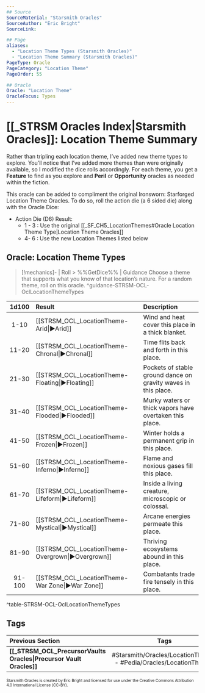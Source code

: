 ```yaml
---
## Source
SourceMaterial: "Starsmith Oracles"
SourceAuthor: "Eric Bright"
SourceLink: 

## Page
aliases:
  - "Location Theme Types (Starsmith Oracles)"
  - "Location Theme Summary (Starsmith Oracles)"
PageType: Oracle
PageCategory: "Location Theme"
PageOrder: 55

## Oracle
Oracle: "Location Theme"
OracleFocus: Types
---
```

# [[_STRSM Oracles Index|Starsmith Oracles]]: Location Theme Summary
Rather than tripling each location theme, I’ve added new theme types to explore. You’ll notice that I’ve added more themes than were originally available, so I modified the dice rolls accordingly. For each theme, you get a **Feature** to find as you explore and **Peril** or **Opportunity** oracles as needed within the fiction.

This oracle can be added to compliment the original Ironsworn: Starforged Location Theme Oracles. To do so, roll the action die (a 6 sided die) along with the Oracle Dice:
- Action Die (D6) Result:
	- 1 - 3 : Use the original [[_SF_CH5_LocationThemes#Oracle Location Theme Type\|Location Theme Oracles]]
	- 4- 6 : Use the new Location Themes listed below

## Oracle: Location Theme Types
> [!mechanics]- | Roll > %%GetDice%% | Guidance
> Choose a theme that supports what you know of that location’s nature. For a random theme, roll on this oracle. ^guidance-STRSM-OCL-OclLocationThemeTypes

| 1d100 | Result | Description |
| :---: | :--- | :--- |
| 1-10 | [[STRSM_OCL_LocationTheme-Arid\|▶Arid]]   |  Wind and heat cover this place in a thick blanket. |
| 11-20 | [[STRSM_OCL_LocationTheme-Chronal\|▶Chronal]] |  Time flits back and forth in this place. |
| 21-30 | [[STRSM_OCL_LocationTheme-Floating\|▶Floating]] |  Pockets of stable ground dance on gravity waves in this place. |
| 31-40 | [[STRSM_OCL_LocationTheme-Flooded\|▶Flooded]] |  Murky waters or thick vapors have overtaken this place. |
| 41-50 | [[STRSM_OCL_LocationTheme-Frozen\|▶Frozen]] |  Winter holds a permanent grip in this place. |
| 51-60 | [[STRSM_OCL_LocationTheme-Inferno\|▶Inferno]] |  Flame and noxious gases fill this place. |
| 61-70 | [[STRSM_OCL_LocationTheme-Lifeform\|▶Lifeform]] |  Inside a living creature, microscopic or colossal. |
| 71-80 | [[STRSM_OCL_LocationTheme-Mystical\|▶Mystical]] |  Arcane energies permeate this place. |
| 81-90 | [[STRSM_OCL_LocationTheme-Overgrown\|▶Overgrown]] |  Thriving ecosystems abound in this place. |
| 91-100 | [[STRSM_OCL_LocationTheme-War Zone\|▶War Zone]] |  Combatants trade fire tensely in this place. |
^table-STRSM-OCL-OclLocationThemeTypes

## Tags
| Previous Section | Tags | Next Section | 
| :--- | :---: | ---: |
| **[[_STRSM_OCL_PrecursorVaults Oracles\|Precursor Vault Oracles]]** | #Starsmith/Oracles/LocationThemes - #Pedia/Oracles/LocationThemes | **[[_STRSM_OCL_Misc Oracles\|Miscellaneous Oracles]]** |

<font size=-2>Starsmith Oracles is created by Eric Bright and licensed for use under the Creative Commons Attribution 4.0 International License (CC-BY).</font>